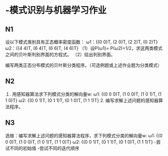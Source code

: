 # -模式识别与机器学习作业
## N1
设以下模式类别具有正态概率密度函数：
		 ω1：{(0 0)T, (2 0)T, (2 2)T, (0 2)T}
		 ω2：{(4 4)T, (6 4)T, (6 6)T, (4 6)T}
	（1）设P(ω1)= P(ω2)=1/2，求这两类模式之间的贝叶斯判别界面的方程式。
	（2）绘出判别界面。

编写两类正态分布模式的贝叶斯分类程序。（可选例题或上述作业题为分类模式）

## N2
１. 用感知器算法求下列模式分类的解向量w:
 ω1: {(0 0 0)T, (1 0 0)T, (1 0 1)T, (1 1 0)T}
 ω2: {(0 0 1)T, (0 1 1)T, (0 1 0)T, (1 1 1)T}
2. 编写求解上述问题的感知器算法程序。

## N3

选做：编写求解上述问题的感知器算法程序，求下列模式分类的解向量w:
	ω1: {(0 0 0)T, (1 0 0)T, (1 0 1)T, (1 1 0)T}
	ω2: {(0 0 1)T, (0 1 1)T, (0 1 0)T, (1 1 1)T}
-尝试不同的初始值
-尝试不同的迭代顺序
